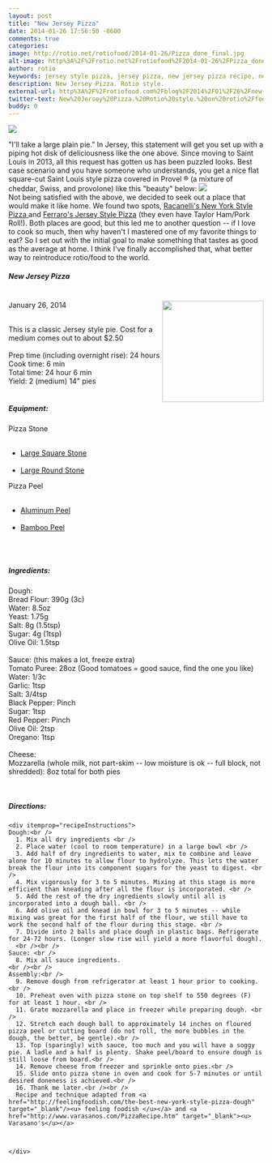 ```yaml
---
layout: post
title: "New Jersey Pizza"
date: 2014-01-26 17:56:50 -0600
comments: true
categories: 
image: http://rotio.net/rotiofood/2014-01-26/Pizza_done_final.jpg
alt-image: http%3A%2F%2Frotio.net%2Frotiofood%2F2014-01-26%2FPizza_done_final.jpg
author: rotio
keywords: jersey style pizza, jersey pizza, new jersey pizza recipe, new jersey pizza
description: New Jersey Pizza. Rotio style. 
external-url: http%3A%2F%2Frotiofood.com%2Fblog%2F2014%2F01%2F26%2Fnew-jersey-pizza%2F
twitter-text: New%20Jersey%20Pizza.%20Rotio%20style.%20on%20rotio%2Ffood%20%23rotiofood
buddy: 0
---
```

<!-- more -->
<img src="http://rotio.net/rotiofood/2014-01-26/Pizza_done_final.jpg"/>
<a href="https://plus.google.com/107103100819027957630?rel=author" style="display:none">{{page.author }}</a>

  <div>
    <p>
    "I'll take a large plain pie." In Jersey, this statement will get you set up with a piping hot disk of deliciousness like the one above. Since moving to Saint Louis in 2013, all this request has gotten us has been puzzled looks. Best case scenario and you have someone who understands, you get a nice flat square-cut Saint Louis style pizza covered in Provel &reg (a mixture of cheddar, Swiss, and provolone) like this "beauty" below: <img src="http://www.gavinr.com/wp-content/uploads/2012/03/imos-pizza-600x450.jpg" target="_blank"/><br/> Not being satisfied with the above, we decided to seek out a place that would make it like home. We found two spots, <a href="http://www.racanellis.com/" target="_blank"><u>Racanelli's New York Style Pizza </u></a> and <a href="http://ferarospizza.com/"><u>Ferraro's Jersey Style Pizza</u></a> (they even have Taylor Ham/Pork Roll!). Both places are good, but this led me to another question -- if I love to cook so much, then why haven't I mastered one of my favorite things to eat? So I set out with the initial goal to make something that tastes as good as the average at home. I think I've finally accomplished that, what better way to reintroduce rotio/food to the world.   
    </p>
  </div>
  <div itemscope itemtype="http://schema.org/Recipe" >
  <h5 itemprop="name">New Jersey Pizza</h5>
  <br />January 26, 2014</time>
  <img itemprop="image" width="200px" align="right" src="http://rotio.net/rotiofood/2014-01-26/Pizza_with_table.jpg" /> 
  
  <br /><span itemprop="description">This is a classic Jersey style pie. Cost for a medium comes out to about $2.50</span><br />
  <span itemprop="review" itemscope itemtype="http://schema.org/Review-aggregate" hidden>
    <span itemprop="rating" hidden>5.0</span> 
    <span itemprop="count" hidden>2</span> reviews </span>
  <br />Prep time (including overnight rise): <time datetime="PT24H" itemprop="prepTime">24 hours</time>
  <br />Cook time: <time datetime="PT6M" itemprop="cookTime">6 min</time>
  <br />Total time: <time datetime="PT24H6M" itemprop="totalTime">24 hour 6 min</time>
  <br />Yield: <span itemprop="recipeYield">2 (medium) 14" pies </span>
  <span itemprop="nutrition" itemscope itemtype="http://schema.org/Nutrition" hidden>
    Serving size: <span itemprop="servingSize">1 medium pie</span>
    Calories per serving: <span itemprop="calories">600</span>
    Fat per serving: <span itemprop="fat">4g</span>
  </span><br />
  <br /><h5>Equipment:</h5>
  Pizza Stone
	<ul>  
		<li><a href="http://www.amazon.com/gp/product/B0000E1FDA/ref=as_li_tl?ie=UTF8&camp=1789&creative=9325&creativeASIN=B0000E1FDA&linkCode=as2&tag=rotiofood-20">Large Square Stone</a><img src="http://ir-na.amazon-adsystem.com/e/ir?t=rotiofood-20&l=as2&o=1&a=B0000E1FDA" width="1" height="1" border="0" alt="" style="border:none !important; margin:0px !important;" /></li>
        <br/>
		<li><a href="http://www.amazon.com/gp/product/B006JIGM5O/ref=as_li_tl?ie=UTF8&camp=1789&creative=9325&creativeASIN=B006JIGM5O&linkCode=as2&tag=rotiofood-20">Large Round Stone</a><img src="http://ir-na.amazon-adsystem.com/e/ir?t=rotiofood-20&l=as2&o=1&a=B006JIGM5O" width="1" height="1" border="0" alt="" style="border:none !important; margin:0px !important;" /></li>
	</ul>
  Pizza Peel
	<ul>  
		<li><a href="http://www.amazon.com/gp/product/B002JPJ0QY/ref=as_li_tl?ie=UTF8&camp=1789&creative=9325&creativeASIN=B002JPJ0QY&linkCode=as2&tag=rotiofood-20">Aluminum Peel</a><img src="http://ir-na.amazon-adsystem.com/e/ir?t=rotiofood-20&l=as2&o=1&a=B002JPJ0QY" width="1" height="1" border="0" alt="" style="border:none !important; margin:0px !important;" /></li>
        <br/>
		<li><a href="http://www.amazon.com/gp/product/B0028LKE6E/ref=as_li_tl?ie=UTF8&camp=1789&creative=9325&creativeASIN=B0028LKE6E&linkCode=as2&tag=rotiofood-20">Bamboo Peel</a><img src="http://ir-na.amazon-adsystem.com/e/ir?t=rotiofood-20&l=as2&o=1&a=B0028LKE6E" width="1" height="1" border="0" alt="" style="border:none !important; margin:0px !important;" /></li>
	</ul>
  <br /> <br /><h5>Ingredients:</h5>
	Dough:<br />
    <span itemprop="ingredients" itemscope itemtype="http://schema.org/RecipeIngredient">
      <span itemprop="name">Bread Flour</span>:
      <span itemprop="amount">390g</span> (3c)
    </span><br />
    <span itemprop="ingredients" itemscope itemtype="http://schema.org/RecipeIngredient">
      <span itemprop="name">Water</span>:
      <span itemprop="amount">8.5oz</span>
    </span><br />
	<span itemprop="ingredients" itemscope itemtype="http://schema.org/RecipeIngredient">
      <span itemprop="name">Yeast</span>:
      <span itemprop="amount">1.75g</span>
    </span><br />
	<span itemprop="ingredients" itemscope itemtype="http://schema.org/RecipeIngredient">
      <span itemprop="name">Salt</span>:
      <span itemprop="amount">8g</span> (1.5tsp)
    </span><br />
	<span itemprop="ingredients" itemscope itemtype="http://schema.org/RecipeIngredient">
      <span itemprop="name">Sugar</span>:
      <span itemprop="amount">4g</span> (1tsp)
    </span><br />
	<span itemprop="ingredients" itemscope itemtype="http://schema.org/RecipeIngredient">
      <span itemprop="name">Olive Oil</span>:
      <span itemprop="amount">1.5tsp</span>
    </span><br />
	<br />
	Sauce: (this makes a lot, freeze extra)<br />
    <span itemprop="ingredients" itemscope itemtype="http://schema.org/RecipeIngredient">
      <span itemprop="name">Tomato Puree</span>:
      <span itemprop="amount">28oz</span> (Good tomatoes = good sauce, find the one you like)
    </span><br />
    <span itemprop="ingredients" itemscope itemtype="http://schema.org/RecipeIngredient">
      <span itemprop="name">Water</span>:
      <span itemprop="amount">1/3c</span>
    </span><br />
	<span itemprop="ingredients" itemscope itemtype="http://schema.org/RecipeIngredient">
      <span itemprop="name">Garlic</span>:
      <span itemprop="amount">1tsp</span>
    </span><br />
	<span itemprop="ingredients" itemscope itemtype="http://schema.org/RecipeIngredient">
      <span itemprop="name">Salt</span>:
      <span itemprop="amount">3/4tsp</span>
    </span><br />
	<span itemprop="ingredients" itemscope itemtype="http://schema.org/RecipeIngredient">
      <span itemprop="name">Black Pepper</span>:
      <span itemprop="amount">Pinch</span> 
    </span><br />
	<span itemprop="ingredients" itemscope itemtype="http://schema.org/RecipeIngredient">
      <span itemprop="name">Sugar</span>:
      <span itemprop="amount">1tsp</span>
    </span><br />
	<span itemprop="ingredients" itemscope itemtype="http://schema.org/RecipeIngredient">
      <span itemprop="name">Red Pepper</span>:
      <span itemprop="amount">Pinch</span>
    </span><br />
	<span itemprop="ingredients" itemscope itemtype="http://schema.org/RecipeIngredient">
      <span itemprop="name">Olive Oil</span>:
      <span itemprop="amount">2tsp</span>
    </span><br />
	<span itemprop="ingredients" itemscope itemtype="http://schema.org/RecipeIngredient">
      <span itemprop="name">Oregano</span>:
      <span itemprop="amount">1tsp</span>
    </span><br /><br />
	Cheese: <br />
    <span itemprop="ingredients" itemscope itemtype="http://schema.org/RecipeIngredient">
      <span itemprop="name">Mozzarella (whole milk, not part-skim -- low moisture is ok -- full block, not shredded)</span>:
      <span itemprop="amount">8oz total for both pies</span> 
    </span><br />
		  
  <br /><h5>Directions:</h5>
	
    <div itemprop="recipeInstructions">
	Dough:<br />
      1. Mix all dry ingredients <br />
      2. Place water (cool to room temperature) in a large bowl <br />
	  3. Add half of dry ingredients to water, mix to combine and leave alone for 10 minutes to allow flour to hydrolyze. This lets the water break the flour into its component sugars for the yeast to digest. <br />
	  4. Mix vigorously for 3 to 5 minutes. Mixing at this stage is more efficient than kneading after all the flour is incorporated. <br />
	  5. Add the rest of the dry ingredients slowly until all is incorporated into a dough ball. <br />
	  6. Add olive oil and knead in bowl for 3 to 5 minutes -- while mixing was great for the first half of the flour, we still have to work the second half of the flour during this stage. <br />
	  7. Divide into 2 balls and place dough in plastic bags. Refrigerate for 24-72 hours. (Longer slow rise will yield a more flavorful dough).
	  <br /><br />
	Sauce: <br />
	  8. Mix all sauce ingredients.
	<br /><br />
	Assembly:<br />
	  9. Remove dough from refrigerator at least 1 hour prior to cooking. <br />
	  10. Preheat oven with pizza stone on top shelf to 550 degrees (F) for at least 1 hour. <br />
	  11. Grate mozzarella and place in freezer while preparing dough. <br />
	  12. Stretch each dough ball to approximately 14 inches on floured pizza peel or cutting board (do not roll, the more bubbles in the dough, the better, be gentle).<br />
	  13. Top (sparingly) with sauce, too much and you will have a soggy pie. A ladle and a half is plenty. Shake peel/board to ensure dough is still loose from board.<br />
	  14. Remove cheese from freezer and sprinkle onto pies.<br />
	  15. Slide onto pizza stone in oven and cook for 5-7 minutes or until desired doneness is achieved.<br />
	  16. Thank me later.<br /><br />
	  Recipe and technique adapted from <a href="http://feelingfoodish.com/the-best-new-york-style-pizza-dough" target="_blank"/><u> feeling foodish </u></a> and <a href="http://www.varasanos.com/PizzaRecipe.htm" target="_blank"><u> Varasano's</u></a>
	  
	  

    </div>
</div>



